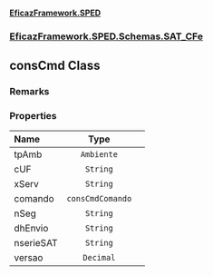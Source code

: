 #### [EficazFramework.SPED](EficazFrameworkSPED.md 'EficazFramework SPED')
### [EficazFramework.SPED.Schemas.SAT_CFe](EficazFramework.SPED.Schemas.SAT_CFe.md 'EficazFramework.SPED.Schemas.SAT_CFe')

## consCmd Class

### Remarks
### Properties

| Name | Type | |
| :--- | :---: | :--- |
| tpAmb | `Ambiente` |  |
| cUF | `String` |  |
| xServ | `String` |  |
| comando | `consCmdComando` |  |
| nSeg | `String` |  |
| dhEnvio | `String` |  |
| nserieSAT | `String` |  |
| versao | `Decimal` |  |
